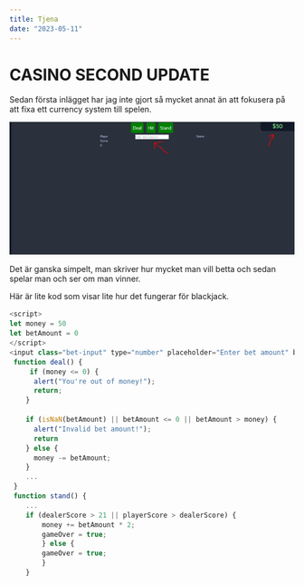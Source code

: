 ```yaml
---
title: Tjena
date: "2023-05-11"
---
```


# CASINO SECOND UPDATE

Sedan första inlägget har jag inte gjort så mycket annat än att fokusera på att fixa ett currency system till spelen.

<img src="/currency.png">

Det är ganska simpelt, man skriver hur mycket man vill betta och sedan spelar man och ser om man vinner.

Här är lite kod som visar lite hur det fungerar för blackjack.
```js
<script>
let money = 50
let betAmount = 0
</script>
<input class="bet-input" type="number" placeholder="Enter bet amount" bind:value={betAmount}>
 function deal() {
     if (money <= 0) {
      alert("You're out of money!");
      return;
    }

    if (isNaN(betAmount) || betAmount <= 0 || betAmount > money) {
      alert("Invalid bet amount!");
      return
    } else {
      money -= betAmount;
    }
    ...
 }
 function stand() {
    ...
    if (dealerScore > 21 || playerScore > dealerScore) {
        money += betAmount * 2;
        gameOver = true;
        } else {
        gameOver = true;
        }
    }
```